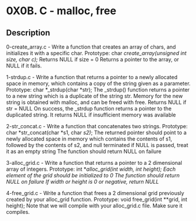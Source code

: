 # 0X0B. C - malloc, free

## Description

0-create_array.c - Write a function that creates an array of chars, and initializes it with a specific char.
Prototype: char *create_array(unsigned int size, char c);*
Returns NULL if size = 0
Returns a pointer to the array, or NULL if it fails.


1-strdup.c - Write a function that returns a pointer to a newly allocated space in memory, which contains a copy of the string given as a parameter.
Prototype: char *_strdup(char *str);
The _strdup() function returns a pointer to a new string which is a duplicate of the string str. Memory for the new string is obtained with malloc, and can be freed with free.
Returns NULL if str = NULL
On success, the _strdup function returns a pointer to the duplicated string. It returns NULL if insufficient memory was available


2-str_concat.c - Write a function that concatenates two strings.
Prototype: char *str_concat(char *s1, char *s2)*;
The returned pointer should point to a newly allocated space in memory which contains the contents of s1, followed by the contents of s2, and null terminated
if NULL is passed, treat it as an empty string
The function should return NULL on failure


3-alloc_grid.c - Write a function that returns a pointer to a 2 dimensional array of integers.
Prototype: int **alloc_grid(int width, int height);
Each element of the grid should be initialized to 0
The function should return NULL on failure
If width or height is 0 or negative, return NULL*


4-free_grid.c - Write a function that frees a 2 dimensional grid previously created by your alloc_grid function.
Prototype: void free_grid(int **grid, int height);
Note that we will compile with your alloc_grid.c file. Make sure it compiles.
